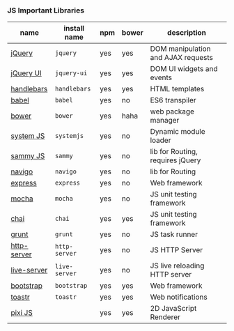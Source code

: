 ### JS Important Libraries

name | install name | npm | bower | description |
--- | --- | --- | --- | ---
[jQuery](https://jquery.com/) | `jquery` | yes | yes | DOM manipulation and AJAX requests
[jQuery UI](http://jqueryui.com/) | `jquery-ui` | yes | yes | DOM UI widgets and events
[handlebars](http://handlebarsjs.com/) | `handlebars` | yes | yes | HTML templates
[babel](https://babeljs.io/) | `babel` | yes | no | ES6 transpiler
[bower](https://bower.io/) | `bower` | yes | haha | web package manager
[system JS](https://github.com/systemjs/systemjs) | `systemjs` | yes | no | Dynamic module loader
[sammy JS](http://sammyjs.org/) | `sammy` | yes | no | lib for Routing, requires jQuery
[navigo](https://github.com/krasimir/navigo) | `navigo` | yes | no | lib for Routing
[express](http://expressjs.com/) | `express` | yes | no | Web framework
[mocha](http://mochajs.org/) | `mocha` | yes | no | JS unit testing framework
[chai](http://chaijs.com/) | `chai` | yes | yes | JS unit testing framework
[grunt](https://gruntjs.com/) | `grunt` | yes | no | JS task runner
[http-server](https://www.npmjs.com/package/http-server) | `http-server` | yes | no | JS HTTP Server
[live-server](https://github.com/tapio/live-server) | `live-server` | yes | no | JS live reloading HTTP server
[bootstrap](https://v4-alpha.getbootstrap.com/) | `bootstrap` | yes | yes | Web framework
[toastr](https://github.com/CodeSeven/toastr) | `toastr` | yes | yes | Web notifications
[pixi JS](https://github.com/pixijs/pixi.js) |  | yes | yes | 2D JavaScript Renderer